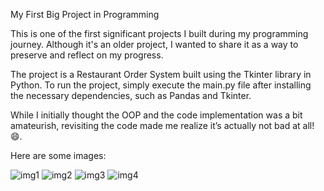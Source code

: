 My First Big Project in Programming

This is one of the first significant projects I built during my programming journey. Although it's an older project, I wanted to share it as a way to preserve and reflect on my progress.

The project is a Restaurant Order System built using the Tkinter library in Python. To run the project, simply execute the main.py file after installing the necessary dependencies, such as Pandas and Tkinter.

While I initially thought the OOP and the code implementation was a bit amateurish, revisiting the code made me realize it’s actually not bad at all! 😄.

Here are some images:

![img1](https://github.com/user-attachments/assets/15485c69-9162-485c-a641-7e9551185372)
![img2](https://github.com/user-attachments/assets/07c4db94-a3a2-4914-accf-f87f272ea9a8)
![img3](https://github.com/user-attachments/assets/18c50e1c-fbeb-42db-8f5f-b389d4aba607)
![img4](https://github.com/user-attachments/assets/3f26cbb7-92d8-42ed-a2b7-e1451e4de622)

